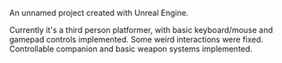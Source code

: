 An unnamed project created with Unreal Engine.

Currently it's a third person platformer, with basic keyboard/mouse and gamepad controls implemented.
Some weird interactions were fixed.
Controllable companion and basic weapon systems implemented.

